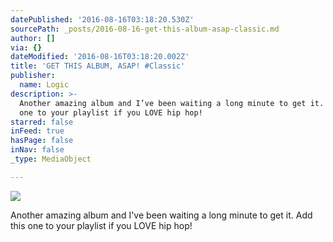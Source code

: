 ```yaml
---
datePublished: '2016-08-16T03:18:20.530Z'
sourcePath: _posts/2016-08-16-get-this-album-asap-classic.md
author: []
via: {}
dateModified: '2016-08-16T03:18:20.002Z'
title: 'GET THIS ALBUM, ASAP! #Classic'
publisher:
  name: Logic
description: >-
  Another amazing album and I’ve been waiting a long minute to get it. Add this
  one to your playlist if you LOVE hip hop!
starred: false
inFeed: true
hasPage: false
inNav: false
_type: MediaObject

---
```

![](https://the-grid-user-content.s3-us-west-2.amazonaws.com/b066ccea-757e-4a2e-b27a-0c02a73114d2.jpg)

Another amazing album and I've been waiting a long minute to get it. Add this one to your playlist if you LOVE hip hop!